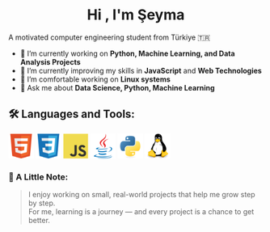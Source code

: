 
<h1 align="center">Hi , I'm Şeyma</h1>

A motivated computer engineering student from Türkiye 🇹🇷

- 🔭 I’m currently working on **Python, Machine Learning, and Data Analysis Projects**
- 🌱 I’m currently improving my skills in **JavaScript** and **Web Technologies**
- 🐧 I’m comfortable working on **Linux systems**
- 💬 Ask me about **Data Science, Python, Machine Learning**

## 🛠️ Languages and Tools:

<p align="left">
  <img src="https://raw.githubusercontent.com/devicons/devicon/master/icons/html5/html5-original.svg" alt="HTML5" width="50" height="50"/>
  <img src="https://raw.githubusercontent.com/devicons/devicon/master/icons/css3/css3-original.svg" alt="CSS3" width="50" height="50"/>
  <img src="https://raw.githubusercontent.com/devicons/devicon/master/icons/javascript/javascript-original.svg" alt="JavaScript" width="50" height="50"/>
  <img src="https://raw.githubusercontent.com/devicons/devicon/master/icons/java/java-original.svg" alt="Java" width="50" height="50"/>
  <img src="https://raw.githubusercontent.com/devicons/devicon/master/icons/python/python-original.svg" alt="Python" width="50" height="50"/>
  <img src="https://raw.githubusercontent.com/devicons/devicon/master/icons/linux/linux-original.svg" alt="Linux" width="50" height="50"/>
</p>


### 🌟 A Little Note:

> I enjoy working on small, real-world projects that help me grow step by step.  
> For me, learning is a journey — and every project is a chance to get better.
